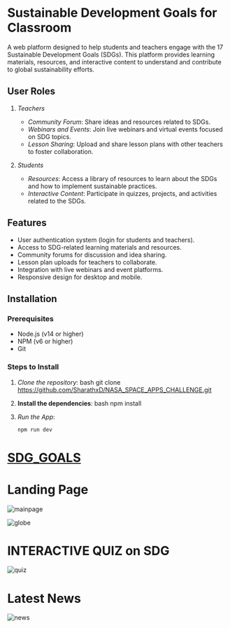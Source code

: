 # Sustainable Development Goals for Classroom

A web platform designed to help students and teachers engage with the 17 Sustainable Development Goals (SDGs). This platform provides learning materials, resources, and interactive content to understand and contribute to global sustainability efforts.



## User Roles

1. *Teachers*
   - *Community Forum*: Share ideas and resources related to SDGs.
   - *Webinars and Events*: Join live webinars and virtual events focused on SDG topics.
   - *Lesson Sharing*: Upload and share lesson plans with other teachers to foster collaboration.
   
2. *Students*
   - *Resources*: Access a library of resources to learn about the SDGs and how to implement sustainable practices.
   - *Interactive Content*: Participate in quizzes, projects, and activities related to the SDGs.

## Features

- User authentication system (login for students and teachers).
- Access to SDG-related learning materials and resources.
- Community forums for discussion and idea sharing.
- Lesson plan uploads for teachers to collaborate.
- Integration with live webinars and event platforms.
- Responsive design for desktop and mobile.

## Installation

### Prerequisites

- Node.js (v14 or higher)
- NPM (v6 or higher)
- Git

### Steps to Install

1. *Clone the repository*:
   bash
   git clone https://github.com/SharathxD/NASA_SPACE_APPS_CHALLENGE.git

2. **Install the dependencies**:
   bash
   npm install

3. *Run the App*:
   ```bash
   npm run dev

# [SDG_GOALS](https://sdg-goals-c.vercel.app/)

# Landing Page
![mainpage](https://github.com/SharathxD/NASA_SPACE_APPS_CHALLENGE/blob/main/assets/images/main.png)

![globe](https://github.com/SharathxD/NASA_SPACE_APPS_CHALLENGE/blob/main/assets/images/globe.png)

# INTERACTIVE QUIZ on SDG
![quiz](https://github.com/SharathxD/NASA_SPACE_APPS_CHALLENGE/blob/main/assets/images/interactivequiz.png)

# Latest News
![news](https://github.com/SharathxD/NASA_SPACE_APPS_CHALLENGE/blob/main/assets/images/livenews.png)
